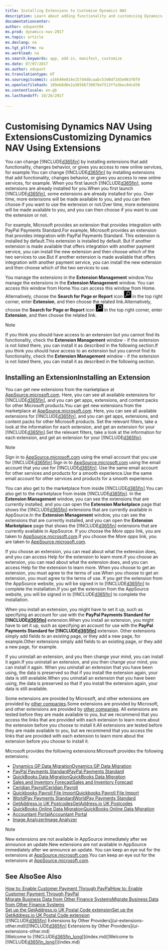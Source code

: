 ```yaml
---
title: Installing Extensions to Customise Dynamics NAV
description: Learn about adding functionality and customising Dynamics NAV by installing extensions.
documentationcenter: 
author: edupont04
ms.prod: dynamics-nav-2017
ms.topic: article
ms.devlang: na
ms.tgt_pltfrm: na
ms.workload: na
ms.search.keywords: app, add-in, manifest, customize
ms.date: 07/07/2017
ms.author: edupont
ms.translationtype: HT
ms.sourcegitcommit: a16640e014e157d4dbcaabc53d0df2d3e063f8f9
ms.openlocfilehash: 109eb8d0e2a38566739878ef513ffa3bec8dcd30
ms.contentlocale: en-gb
ms.lasthandoff: 10/26/2017

---
```

# <a name="customizing-dynamics-nav-using-extensions"></a><span data-ttu-id="7cd2e-103">Customising Dynamics NAV Using Extensions</span><span class="sxs-lookup"><span data-stu-id="7cd2e-103">Customizing Dynamics NAV Using Extensions</span></span>
<span data-ttu-id="7cd2e-104">You can change [!INCLUDE[d365fin](includes/d365fin_md.md)] by installing extensions that add functionality, changes behavior, or gives you access to new online services, for example.</span><span class="sxs-lookup"><span data-stu-id="7cd2e-104">You can change [!INCLUDE[d365fin](includes/d365fin_md.md)] by installing extensions that add functionality, changes behavior, or gives you access to new online services, for example.</span></span>
<span data-ttu-id="7cd2e-105">When you first launch [!INCLUDE[d365fin](includes/d365fin_md.md)], some extensions are already installed for you.</span><span class="sxs-lookup"><span data-stu-id="7cd2e-105">When you first launch [!INCLUDE[d365fin](includes/d365fin_md.md)], some extensions are already installed for you.</span></span> <span data-ttu-id="7cd2e-106">Over time, more extensions will be made available to you, and you can then choose if you want to use the extension or not.</span><span class="sxs-lookup"><span data-stu-id="7cd2e-106">Over time, more extensions will be made available to you, and you can then choose if you want to use the extension or not.</span></span>

<span data-ttu-id="7cd2e-107">For example, Microsoft provides an extension that provides integration with PayPal Payments Standard.</span><span class="sxs-lookup"><span data-stu-id="7cd2e-107">For example, Microsoft provides an extension that provides integration with PayPal Payments Standard.</span></span> <span data-ttu-id="7cd2e-108">This extension is installed by default.</span><span class="sxs-lookup"><span data-stu-id="7cd2e-108">This extension is installed by default.</span></span>
<span data-ttu-id="7cd2e-109">But if another extension is made available that offers integration with another payment service, you can install the new extension and then choose which of the two services to use.</span><span class="sxs-lookup"><span data-stu-id="7cd2e-109">But if another extension is made available that offers integration with another payment service, you can install the new extension and then choose which of the two services to use.</span></span>  

<span data-ttu-id="7cd2e-110">You manage the extensions in the **Extension Management** window.</span><span class="sxs-lookup"><span data-stu-id="7cd2e-110">You manage the extensions in the **Extension Management** window.</span></span> <span data-ttu-id="7cd2e-111">You can access this window from Home.</span><span class="sxs-lookup"><span data-stu-id="7cd2e-111">You can access this window from Home.</span></span> <span data-ttu-id="7cd2e-112">Alternatively, choose the **Search for Page or Report** icon ![Search for Page or Report](media/ui-search/search_small.png "Search for Page or Report icon") in the top right corner, enter **Extension**, and then choose the related link.</span><span class="sxs-lookup"><span data-stu-id="7cd2e-112">Alternatively, choose the **Search for Page or Report** icon ![Search for Page or Report](media/ui-search/search_small.png "Search for Page or Report icon") in the top right corner, enter **Extension**, and then choose the related link.</span></span>  

> [!NOTE]  
>   <span data-ttu-id="7cd2e-113">If you think you should have access to an extension but you cannot find its functionality, check the **Extension Management** window - if the extension is not listed there, you can install it as described in the following section.</span><span class="sxs-lookup"><span data-stu-id="7cd2e-113">If you think you should have access to an extension but you cannot find its functionality, check the **Extension Management** window - if the extension is not listed there, you can install it as described in the following section.</span></span>  

## <a name="installing-an-extension"></a><span data-ttu-id="7cd2e-114">Installing an Extension</span><span class="sxs-lookup"><span data-stu-id="7cd2e-114">Installing an Extension</span></span>
<span data-ttu-id="7cd2e-115">You can get new extensions from the marketplace at [AppSource.microsoft.com](https://appsource.microsoft.com/en-us/marketplace/apps?product=dynamics-365%3Bdynamics-365-for-financials&page=1). Here, you can see all available extensions for [!INCLUDE[d365fin](includes/d365fin_md.md)], and you can get apps, extensions, and content packs for other Microsoft products.</span><span class="sxs-lookup"><span data-stu-id="7cd2e-115">You can get new extensions from the marketplace at [AppSource.microsoft.com](https://appsource.microsoft.com/en-us/marketplace/apps?product=dynamics-365%3Bdynamics-365-for-financials&page=1). Here, you can see all available extensions for [!INCLUDE[d365fin](includes/d365fin_md.md)], and you can get apps, extensions, and content packs for other Microsoft products.</span></span> <span data-ttu-id="7cd2e-116">Set the relevant filters, take a look at the information for each extension, and get an extension for your [!INCLUDE[d365fin](includes/d365fin_md.md)].</span><span class="sxs-lookup"><span data-stu-id="7cd2e-116">Set the relevant filters, take a look at the information for each extension, and get an extension for your [!INCLUDE[d365fin](includes/d365fin_md.md)].</span></span>  
> [!NOTE]  
>   <span data-ttu-id="7cd2e-117">Sign in to [AppSource.microsoft.com](https://appsource.microsoft.com/) using the email account that you use for [!INCLUDE[d365fin](includes/d365fin_md.md)].</span><span class="sxs-lookup"><span data-stu-id="7cd2e-117">Sign in to [AppSource.microsoft.com](https://appsource.microsoft.com/) using the email account that you use for [!INCLUDE[d365fin](includes/d365fin_md.md)].</span></span> <span data-ttu-id="7cd2e-118">Use the same email account for other services and products for a smooth experience.</span><span class="sxs-lookup"><span data-stu-id="7cd2e-118">Use the same email account for other services and products for a smooth experience.</span></span>  

<span data-ttu-id="7cd2e-119">You can also get to the marketplace from inside [!INCLUDE[d365fin](includes/d365fin_md.md)].</span><span class="sxs-lookup"><span data-stu-id="7cd2e-119">You can also get to the marketplace from inside [!INCLUDE[d365fin](includes/d365fin_md.md)].</span></span> <span data-ttu-id="7cd2e-120">In the **Extension Management** window, you can see the extensions that are currently installed, and you can open the **Extension Marketplace** page that shows the [!INCLUDE[d365fin](includes/d365fin_md.md)] extensions that are currently available in AppSource.</span><span class="sxs-lookup"><span data-stu-id="7cd2e-120">In the **Extension Management** window, you can see the extensions that are currently installed, and you can open the **Extension Marketplace** page that shows the [!INCLUDE[d365fin](includes/d365fin_md.md)] extensions that are currently available in AppSource.</span></span> <span data-ttu-id="7cd2e-121">If you choose the *More apps* link, you are taken to [AppSource.microsoft.com](https://appsource.microsoft.com/en-us/marketplace/apps?product=dynamics-365%3Bdynamics-365-for-financials&page=1).</span><span class="sxs-lookup"><span data-stu-id="7cd2e-121">If you choose the *More apps* link, you are taken to [AppSource.microsoft.com](https://appsource.microsoft.com/en-us/marketplace/apps?product=dynamics-365%3Bdynamics-365-for-financials&page=1).</span></span>  

<span data-ttu-id="7cd2e-122">If you choose an extension, you can read about what the extension does, and you can access Help for the extension to learn more.</span><span class="sxs-lookup"><span data-stu-id="7cd2e-122">If you choose an extension, you can read about what the extension does, and you can access Help for the extension to learn more.</span></span> <span data-ttu-id="7cd2e-123">When you choose to get an extension, you must agree to the terms of use.</span><span class="sxs-lookup"><span data-stu-id="7cd2e-123">When you choose to get an extension, you must agree to the terms of use.</span></span> <span data-ttu-id="7cd2e-124">If you get the extension from the AppSource website, you will be signed in to [!INCLUDE[d365fin](includes/d365fin_md.md)] to complete the installation.</span><span class="sxs-lookup"><span data-stu-id="7cd2e-124">If you get the extension from the AppSource website, you will be signed in to [!INCLUDE[d365fin](includes/d365fin_md.md)] to complete the installation.</span></span>  

<span data-ttu-id="7cd2e-125">When you install an extension, you might have to set it up, such as specifying an account for use with the **PayPal Payments Standard for [!INCLUDE[d365fin](includes/d365fin_md.md)]** extension.</span><span class="sxs-lookup"><span data-stu-id="7cd2e-125">When you install an extension, you might have to set it up, such as specifying an account for use with the **PayPal Payments Standard for [!INCLUDE[d365fin](includes/d365fin_md.md)]** extension.</span></span>
<span data-ttu-id="7cd2e-126">Other extensions simply add fields to an existing page, or they add a new page, for example.</span><span class="sxs-lookup"><span data-stu-id="7cd2e-126">Other extensions simply add fields to an existing page, or they add a new page, for example.</span></span>   

<span data-ttu-id="7cd2e-127">If you uninstall an extension, and you then change your mind, you can install it again.</span><span class="sxs-lookup"><span data-stu-id="7cd2e-127">If you uninstall an extension, and you then change your mind, you can install it again.</span></span> <span data-ttu-id="7cd2e-128">When you uninstall an extension that you have been using, the data is preserved so that if you install the extension again, your data is still available.</span><span class="sxs-lookup"><span data-stu-id="7cd2e-128">When you uninstall an extension that you have been using, the data is preserved so that if you install the extension again, your data is still available.</span></span>  

<span data-ttu-id="7cd2e-129">Some extensions are provided by Microsoft, and other extensions are provided by [other companies](ui-extensions-other.md).</span><span class="sxs-lookup"><span data-stu-id="7cd2e-129">Some extensions are provided by Microsoft, and other extensions are provided by [other companies](ui-extensions-other.md).</span></span> <span data-ttu-id="7cd2e-130">All extensions are tested before they are made available to you, but we recommend that you access the links that are provided with each extension to learn more about the extension before you choose to install it.</span><span class="sxs-lookup"><span data-stu-id="7cd2e-130">All extensions are tested before they are made available to you, but we recommend that you access the links that are provided with each extension to learn more about the extension before you choose to install it.</span></span>  

<span data-ttu-id="7cd2e-131">Microsoft provides the following extensions:</span><span class="sxs-lookup"><span data-stu-id="7cd2e-131">Microsoft provides the following extensions:</span></span>  

* [<span data-ttu-id="7cd2e-132">Dynamics GP Data Migration</span><span class="sxs-lookup"><span data-stu-id="7cd2e-132">Dynamics GP Data Migration</span></span>](ui-extensions-dynamicsgp-data-migration.md)  
* [<span data-ttu-id="7cd2e-133">PayPal Payments Standard</span><span class="sxs-lookup"><span data-stu-id="7cd2e-133">PayPal Payments Standard</span></span>](ui-extensions-paypal-payments-standard.md)  
* [<span data-ttu-id="7cd2e-134">QuickBooks Data Migration</span><span class="sxs-lookup"><span data-stu-id="7cd2e-134">QuickBooks Data Migration</span></span>](ui-extensions-quickbooks-data-migration.md)  
* [<span data-ttu-id="7cd2e-135">Sales and Inventory Forecast</span><span class="sxs-lookup"><span data-stu-id="7cd2e-135">Sales and Inventory Forecast</span></span>](ui-extensions-sales-forecast.md)  
* [<span data-ttu-id="7cd2e-136">Ceridian Payroll</span><span class="sxs-lookup"><span data-stu-id="7cd2e-136">Ceridian Payroll</span></span>](ui-extensions-ceridian-payroll.md)  
* [<span data-ttu-id="7cd2e-137">Quickbooks Payroll File Import</span><span class="sxs-lookup"><span data-stu-id="7cd2e-137">Quickbooks Payroll File Import</span></span>](ui-extensions-quickbooks-payroll.md)  
* [<span data-ttu-id="7cd2e-138">WorldPay Payments Standard</span><span class="sxs-lookup"><span data-stu-id="7cd2e-138">WorldPay Payments Standard</span></span>](ui-extensions-worldpay-payments-standard.md)
* [<span data-ttu-id="7cd2e-139">GetAddress.io UK Postcodes</span><span class="sxs-lookup"><span data-stu-id="7cd2e-139">GetAddress.io UK Postcodes</span></span>](ui-extensions-getaddressio.md)
* [<span data-ttu-id="7cd2e-140">QuickBooks Online Data Migration</span><span class="sxs-lookup"><span data-stu-id="7cd2e-140">QuickBooks Online Data Migration</span></span>](ui-extensions-quickbooks-online-data-migration.md)
* [<span data-ttu-id="7cd2e-141">Accountant Portal</span><span class="sxs-lookup"><span data-stu-id="7cd2e-141">Accountant Portal</span></span>](ui-extensions-accountant-portal.md)  
* [<span data-ttu-id="7cd2e-142">Image Analyzer</span><span class="sxs-lookup"><span data-stu-id="7cd2e-142">Image Analyzer</span></span>](ui-extensions-image-analyzer.md)

> [!NOTE]  
>  <span data-ttu-id="7cd2e-143">New extensions are not available in AppSource immediately after we announce an update.</span><span class="sxs-lookup"><span data-stu-id="7cd2e-143">New extensions are not available in AppSource immediately after we announce an update.</span></span> <span data-ttu-id="7cd2e-144">You can keep an eye out for the extensions at  [AppSource.microsoft.com](https://appsource.microsoft.com/en-us/marketplace/apps?product=dynamics-365%3Bdynamics-365-for-financials&page=1).</span><span class="sxs-lookup"><span data-stu-id="7cd2e-144">You can keep an eye out for the extensions at  [AppSource.microsoft.com](https://appsource.microsoft.com/en-us/marketplace/apps?product=dynamics-365%3Bdynamics-365-for-financials&page=1).</span></span>

## <a name="see-also"></a><span data-ttu-id="7cd2e-145">See Also</span><span class="sxs-lookup"><span data-stu-id="7cd2e-145">See Also</span></span>
[<span data-ttu-id="7cd2e-146">How to: Enable Customer Payment Through PayPal</span><span class="sxs-lookup"><span data-stu-id="7cd2e-146">How to: Enable Customer Payment Through PayPal</span></span>](sales-how-enable-payment-service-extensions.md)  
[<span data-ttu-id="7cd2e-147">Migrate Business Data from Other Finance Systems</span><span class="sxs-lookup"><span data-stu-id="7cd2e-147">Migrate Business Data from Other Finance Systems</span></span>](upload-data.md)  
[<span data-ttu-id="7cd2e-148">Set up the GetAddress.io UK Postal Code extension</span><span class="sxs-lookup"><span data-stu-id="7cd2e-148">Set up the GetAddress.io UK Postal Code extension</span></span>](LocalFunctionality/UnitedKingdom/uk-setup-postal-code-service.md)  
<span data-ttu-id="7cd2e-149">[[!INCLUDE[d365fin](includes/d365fin_md.md)] Extensions by Other Providers](ui-extensions-other.md)</span><span class="sxs-lookup"><span data-stu-id="7cd2e-149">[[!INCLUDE[d365fin](includes/d365fin_md.md)] Extensions by Other Providers](ui-extensions-other.md)</span></span>  
<span data-ttu-id="7cd2e-150">[Welcome to [!INCLUDE[d365fin_long](includes/d365fin_long_md.md)]](index.md)</span><span class="sxs-lookup"><span data-stu-id="7cd2e-150">[Welcome to [!INCLUDE[d365fin_long](includes/d365fin_long_md.md)]](index.md)</span></span>  

##

